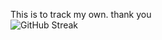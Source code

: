 This is to track my own. thank you
<br>
![GitHub Streak](https://github-readme-streak-stats.herokuapp.com/?user=Imtiaj-Sajin&theme=radical)


